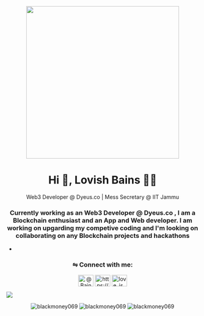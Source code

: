 <p align="center">
  <img src="https://wallpaperaccess.com/full/4972889.jpg" height="400"/>
</p>
<h1 align="center">Hi 👋, Lovish Bains 👨🏻</h1>
<p align="center"> Web3 Developer @ Dyeus.co | Mess Secretary @ IIT Jammu </p>

<h3 align="center">Currently working as an Web3 Developer @ Dyeus.co , I am a Blockchain enthusiast and an App and Web developer. I am working on upgarding my competive coding and I'm looking on collaborating on any Blockchain projects and hackathons</h3>


*

<h3 align="center">⇋ Connect with me:</h3>

<p align="center">
<a href="https://twitter.com/@BainsLovish" target="blank"><img align="center" src="https://raw.githubusercontent.com/rahuldkjain/github-profile-readme-generator/master/src/images/icons/Social/twitter.svg" alt="@BainsLovish" height="30" width="40" /></a>
<a href="https://www.linkedin.com/in/loveisbanes/" target="blank"><img align="center" src="https://raw.githubusercontent.com/rahuldkjain/github-profile-readme-generator/master/src/images/icons/Social/linked-in-alt.svg" alt="https://www.linkedin.com/in/loveisbanes/" height="30" width="40" /></a>
<a href="https://instagram.com/love_is_bane_s" target="blank"><img align="center" src="https://raw.githubusercontent.com/rahuldkjain/github-profile-readme-generator/master/src/images/icons/Social/instagram.svg" alt="love_is_bane_s" height="30" width="40" /></a>
</p>
<img align="center" src="https://komarev.com/ghpvc/?username=blackmoney069&color=green&style="plastic" />

                                                                                                      
                                                                                                      
                                                                                                      



 
<p align = "center">
<img src="https://github-readme-stats.vercel.app/api?username=blackmoney069&theme=radical" alt="blackmoney069" />

<img src="https://github-readme-streak-stats.herokuapp.com/?user=blackmoney069&theme=radical" alt="blackmoney069" />
<img src="https://github-readme-stats.vercel.app/api/top-langs?username=blackmoney069&show_icons=true&locale=en&layout=compact" alt="blackmoney069" />
                                                                                                                                                   </p>

